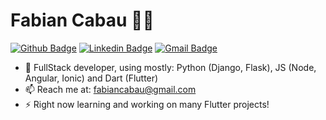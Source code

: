 # Fabian Cabau :man_technologist:

[![Github Badge](https://img.shields.io/badge/-Github-000?style=flat-square&logo=Github&logoColor=white&link=https://github.com/lucasgdb)](https://github.com/fabiancabau)
[![Linkedin Badge](https://img.shields.io/badge/-LinkedIn-blue?style=flat-square&logo=Linkedin&logoColor=white&link=https://www.linkedin.com/in/rebeccamanzi/)](https://www.linkedin.com/in/fabiancabau/)
[![Gmail Badge](https://img.shields.io/badge/-Gmail-c14438?style=flat-square&logo=Gmail&logoColor=white&link=mailto:rebeccamanzi@gmail.com)](mailto:fabiancabau@gmail.com)

- 🔭 FullStack developer, using mostly: Python (Django, Flask), JS (Node, Angular, Ionic) and Dart (Flutter)
- 📫 Reach me at: fabiancabau@gmail.com
- ⚡ Right now learning and working on many Flutter projects!
